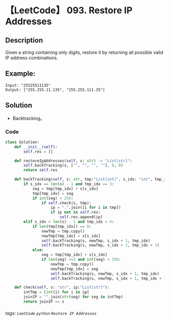 # 【LeetCode】 093. Restore IP Addresses

## Description
Given a string containing only digits, restore it by returning all possible valid IP address combinations.

## Example:
```
Input: "25525511135"
Output: ["255.255.11.135", "255.255.111.35"]
```

## Solution
* Backtracking。

### Code
```python
class Solution:
    def __init__(self):
        self.res = []

    def restoreIpAddresses(self, s: str) -> "List[str]":
        self.backTracking(s, ["", "", "", ""], 0, 0)
        return self.res

    def backTracking(self, s: str, tmp:"List[int]", s_idx: "int", tmp_idx: "int"):
        if s_idx == len(s) - 1 and tmp_idx == 3:
            seg = tmp[tmp_idx] + s[s_idx]
            tmp[tmp_idx] = seg
            if int(seg) < 256:
                if self.check(s, tmp):
                    ip = ".".join([i for i in tmp])
                    if ip not in self.res:
                        self.res.append(ip)
        elif s_idx < len(s) - 1 and tmp_idx < 4:
            if len(tmp[tmp_idx]) == 0:
                newTmp = tmp.copy()
                newTmp[tmp_idx] = s[s_idx]
                self.backTracking(s, newTmp, s_idx + 1, tmp_idx)
                self.backTracking(s, newTmp, s_idx + 1, tmp_idx + 1)
            else:
                seg = tmp[tmp_idx] + s[s_idx]
                if len(seg) <=3 and int(seg) < 256:
                    newTmp = tmp.copy()
                    newTmp[tmp_idx] = seg
                    self.backTracking(s, newTmp, s_idx + 1, tmp_idx)
                    self.backTracking(s, newTmp, s_idx + 1, tmp_idx + 1)

    def check(self, s: "str", ip:"List[str]"):
        intTmp = [int(i) for i in ip]
        joinIP = "".join(str(seg) for seg in intTmp)
        return joinIP == s
```

###### tags: `LeetCode` `python` `Restore IP Addresses` 
